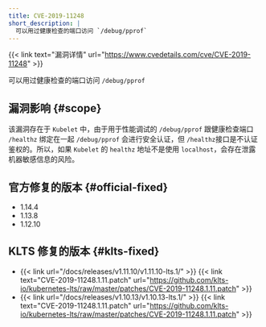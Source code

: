 ```yaml
---
title: CVE-2019-11248
short_description: |
  可以用过健康检查的端口访问 `/debug/pprof`
---
```


{{< link text="漏洞详情" url="https://www.cvedetails.com/cve/CVE-2019-11248" >}}

可以用过健康检查的端口访问 `/debug/pprof`

## 漏洞影响 {#scope}

该漏洞存在于 `Kubelet` 中，由于用于性能调试的 `/debug/pprof` 跟健康检查端口 `/healthz` 绑定在一起 `/debug/pprof` 会进行安全认证，但 `/healthz`接口是不认证鉴权的。所以，如果 `Kubelet` 的 `healthz` 地址不是使用 `localhost`，会存在泄露机器敏感信息的风险。

## 官方修复的版本 {#official-fixed}

- 1.14.4
- 1.13.8
- 1.12.10

## KLTS 修复的版本 {#klts-fixed}

- {{< link url="/docs/releases/v1.11.10/v1.11.10-lts.1/" >}} {{< link text="CVE-2019-11248.1.11.patch" url="https://github.com/klts-io/kubernetes-lts/raw/master/patches/CVE-2019-11248.1.11.patch" >}}
- {{< link url="/docs/releases/v1.10.13/v1.10.13-lts.1/" >}} {{< link text="CVE-2019-11248.1.11.patch" url="https://github.com/klts-io/kubernetes-lts/raw/master/patches/CVE-2019-11248.1.11.patch" >}}
